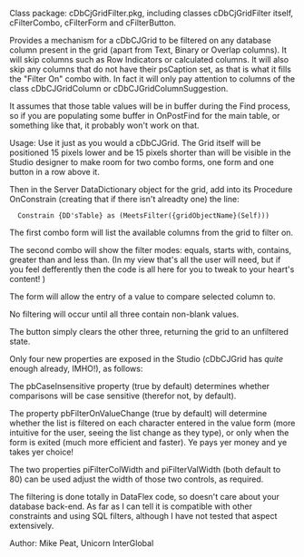 Class package: cDbCjGridFilter.pkg, including classes cDbCjGridFilter itself,
cFilterCombo, cFilterForm and cFilterButton.

Provides a mechanism for a cDbCJGrid to be filtered on any database column
present in the grid (apart from Text, Binary or Overlap columns).  It will
skip columns such as Row Indicators or calculated columns. It will also skip
any columns that do not have their psCaption set, as that is what it fills
the "Filter On" combo with.  In fact it will only pay attention to columns of
the class cDbCJGridColumn or cDbCJGridColumnSuggestion.

It assumes that those table values will be in buffer during the Find process,
so if you are populating some buffer in OnPostFind for the main table, or
something like that, it probably won't work on that.
 
Usage: Use it just as you would a cDbCJGrid.  The Grid itself will be
positioned 15 pixels lower and be 15 pixels shorter than will be
visible in the Studio designer to make room for two combo forms,
one form and one button in a row above it.

Then in the Server DataDictionary object for the grid, add into its 
Procedure OnConstrain (creating that if there isn't alreadty one) the
line:

      Constrain {DD'sTable} as (MeetsFilter({gridObjectName}(Self)))

The first combo form will list the available columns from the grid
to filter on.

The second combo will show the filter modes: equals, starts with, 
contains, greater than and less than.  (In my view that's all the
user will need, but if you feel defferently then the code is all here
for you to tweak to your heart's content! <g>)

The form will allow the entry of a value to compare selected column
to.

No filtering will occur until all three contain non-blank values.

The button simply clears the other three, returning the grid to an
unfiltered state.

Only four new properties are exposed in the Studio (cDbCJGrid has
*quite* enough already, IMHO!), as follows:

The pbCaseInsensitive property (true by default) determines whether
comparisons will be case sensitive (therefor not, by default).

The property pbFilterOnValueChange (true by default) will determine
whether the list is filtered on each character entered in the value
form (more intuitive for the user, seeing the list change as they
type), or only when the form is exited (much more efficient and
faster).  Ye pays yer money and ye takes yer choice! <g>

The two properties piFilterColWidth and piFilterValWidth (both default
to 80) can be used adjust the width of those two controls, as
required.

The filtering is done totally in DataFlex code, so doesn't care about your
database back-end.  As far as I can tell it is compatible with other
constraints and using SQL filters, although I have not tested that aspect
extensively.

Author: Mike Peat, Unicorn InterGlobal
